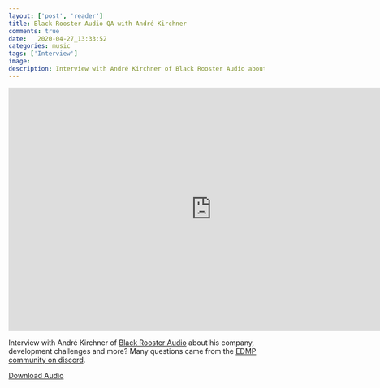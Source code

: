 ```yaml
---
layout: ['post', 'reader']
title: Black Rooster Audio QA with André Kirchner
comments: true
date:   2020-04-27_13:33:52 
categories: music
tags: ['Interview']
image:
description: Interview with André Kirchner of Black Rooster Audio about his company, development challenges and more?
---
```


<iframe width="800" height="480" src="https://www.youtube.com/embed/HprI-pOcVdA" frameborder="0" allow="accelerometer; autoplay; encrypted-media; gyroscope; picture-in-picture" allowfullscreen></iframe>

Interview with André Kirchner of [Black Rooster Audio](http://blackroosteraudio.com) about his company, development challenges and more? Many questions came from the [EDMP community on discord](discord.gg/edmp).

[Download Audio](/assets/Interviews/BRAQA.mp3)


<script src="/audiojs/audiojs/audio.min.js"></script>
<script>
  audiojs.events.ready(function() {
    var as = audiojs.createAll();
  });
</script>
<audio src="/assets/Interviews/BRAQA.mp3" preload="auto" />

<!--more-->

# Meta

This interview took 1 hour to record, 8 hours to edit, and approx 15 hours to organize.






